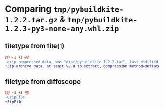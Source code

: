 # Comparing `tmp/pybuildkite-1.2.2.tar.gz` & `tmp/pybuildkite-1.2.3-py3-none-any.whl.zip`

## filetype from file(1)

```diff
@@ -1 +1 @@
-gzip compressed data, was "dist/pybuildkite-1.2.2.tar", last modified: Tue Dec 20 19:50:18 2022, max compression
+Zip archive data, at least v2.0 to extract, compression method=deflate
```

## filetype from diffoscope

```diff
@@ -1 +1 @@
-GzipFile
+ZipFile
```

